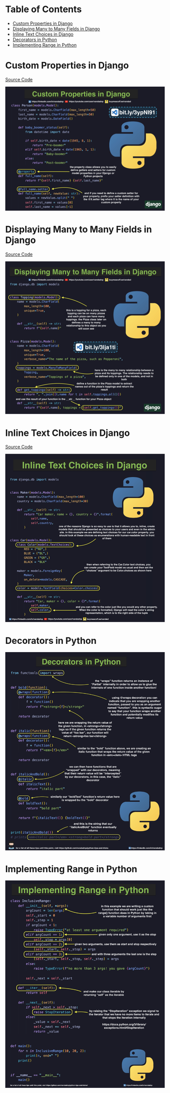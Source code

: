 # Table of Contents

* [Custom Properties in Django](#custom-properties-in-django)
* [Displaying Many to Many Fields in Django](#displaying-many-to-many-fields-in-django)
* [Inline Text Choices in Django](#inline-text-choices-in-django)
* [Decorators in Python](#decorators-in-python)
* [Implementing Range in Python](#implementing-range-in-python)

# Custom Properties in Django

[Source Code](source/custom-properties-in-django.py)

![](images/custom-properties-in-django.jpg)

# Displaying Many to Many Fields in Django

[Source Code](source/displaying-many-to-many-fields-in-django.py)

![](images/displaying-many-to-many-fields-in-django.jpg)

# Inline Text Choices in Django

[Source Code](source/inline-text-choices-in-django.py)

![](images/inline-text-choices-in-django.jpg)

# Decorators in Python

![](images/decorators-in-python.jpg)

# Implementing Range in Python

![](images/implementing-range-in-python.jpg)
